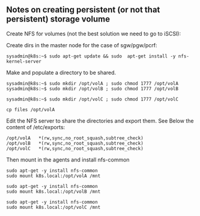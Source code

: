 ## Notes on creating persistent (or not that persistent) storage volume

Create NFS for volumes (not the best solution we need to go to iSCSI):

Create dirs in the master node for the case of sgw/pgw/pcrf:

```
sysadmin@k8s:~$ sudo apt-get update && sudo  apt-get install -y nfs-kernel-server   
```

Make and populate a directory to be shared. 

```
sysadmin@k8s:~$ sudo mkdir /opt/volA ; sudo chmod 1777 /opt/volA  
sysadmin@k8s:~$ sudo mkdir /opt/volB ; sudo chmod 1777 /opt/volB

sysadmin@k8s:~$ sudo mkdir /opt/volC ; sudo chmod 1777 /opt/volC

cp files /opt/volA
```

Edit the NFS server to share the directories and export them.
See Below the content of /etc/exports:

```
/opt/volA	*(rw,sync,no_root_squash,subtree_check)
/opt/volB	*(rw,sync,no_root_squash,subtree_check)
/opt/volC	*(rw,sync,no_root_squash,subtree_check)
```



Then mount in the agents and install nfs-common

```
sudo apt-get -y install nfs-common
sudo mount k8s.local:/opt/volA /mnt

sudo apt-get -y install nfs-common
sudo mount k8s.local:/opt/volB /mnt

sudo apt-get -y install nfs-common
sudo mount k8s.local:/opt/volC /mnt
```
